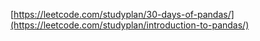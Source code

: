 [https://leetcode.com/studyplan/30-days-of-pandas/](https://leetcode.com/studyplan/introduction-to-pandas/)
